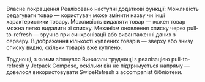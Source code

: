 Власне покращення
Реалізовано наступні додаткові функції:
Можливість редагувати товар — користувач може змінити назву чи інші характеристики товару.
Можливість видаляти товар — кожен товар можна легко видалити зі списку.
Механізм оновлення списку через pull-to-refresh — зручно при синхронізації або вивантаженні даних з серверу.
Відображення кількості куплених товарів — зверху або знизу списку видно, скільки товарів вже куплено.

Труднощі, з якими зіткнувся
Виникали труднощі з реалізацією pull-to-refresh у Jetpack Compose, оскільки він не підтримується напряму — довелося 
використовувати SwipeRefresh з accompanist бібліотеки.
